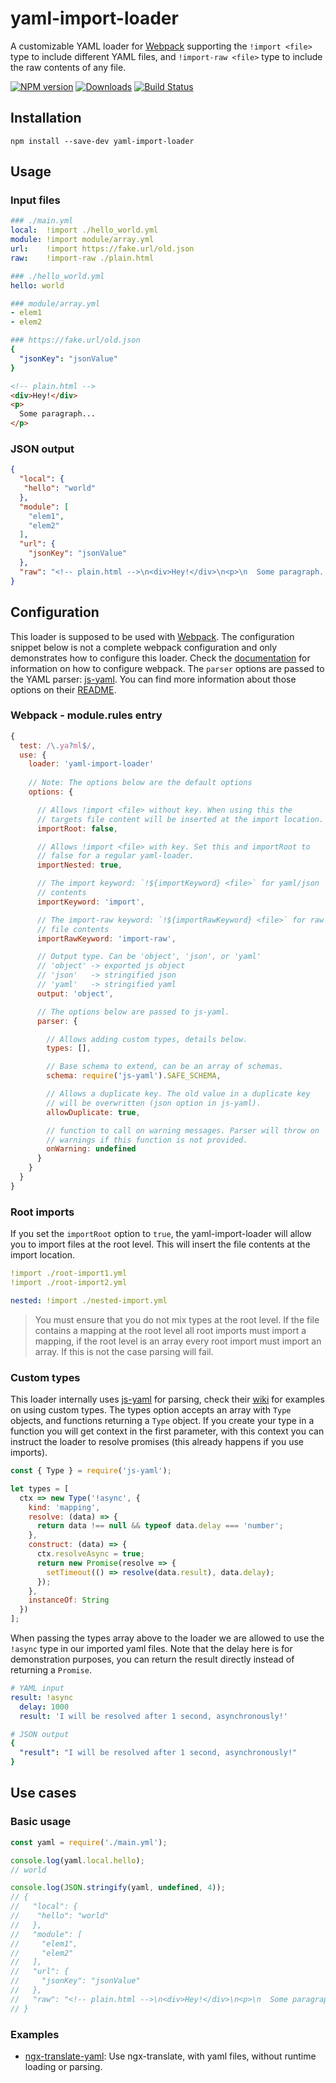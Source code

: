 # yaml-import-loader

A customizable YAML loader for [Webpack](https://webpack.js.org) supporting the `!import <file>` type to include different YAML files, and `!import-raw <file>` type to include the raw contents of any file.

[![NPM version](https://img.shields.io/npm/v/yaml-import-loader.svg)](https://www.npmjs.com/package/yaml-import-loader)
[![Downloads](https://img.shields.io/npm/dt/yaml-import-loader.svg)](https://www.npmjs.com/package/yaml-import-loader)
[![Build Status](https://travis-ci.org/ngfk/yaml-import-loader.svg?branch=master)](https://travis-ci.org/ngfk/yaml-import-loader)

## Installation
```
npm install --save-dev yaml-import-loader
```

## Usage

### Input files
```yaml
### ./main.yml
local:  !import ./hello_world.yml
module: !import module/array.yml
url:    !import https://fake.url/old.json
raw:    !import-raw ./plain.html

### ./hello_world.yml
hello: world

### module/array.yml
- elem1
- elem2

### https://fake.url/old.json
{
  "jsonKey": "jsonValue"
}
```
```html
<!-- plain.html -->
<div>Hey!</div>
<p>
  Some paragraph...
</p>
```

### JSON output
```json
{
  "local": {
   "hello": "world"
  },
  "module": [
    "elem1",
    "elem2"
  ],
  "url": {
    "jsonKey": "jsonValue"
  },
  "raw": "<!-- plain.html -->\n<div>Hey!</div>\n<p>\n  Some paragraph...\n</p>"
}
```

## Configuration

This loader is supposed to be used with [Webpack](https://webpack.js.org). The configuration snippet below is not a complete webpack configuration and only demonstrates how to configure this loader. Check the [documentation](https://webpack.js.org/configuration/) for information on how to configure webpack. The `parser` options are passed to the YAML parser: [js-yaml](https://github.com/nodeca/js-yaml). You can find more information about those options on their [README](https://github.com/nodeca/js-yaml/blob/master/README.md).

### Webpack - module.rules entry
```javascript
{
  test: /\.ya?ml$/,
  use: {
    loader: 'yaml-import-loader'
    
    // Note: The options below are the default options
    options: {

      // Allows !import <file> without key. When using this the
      // targets file content will be inserted at the import location.
      importRoot: false,

      // Allows !import <file> with key. Set this and importRoot to
      // false for a regular yaml-loader.
      importNested: true,

      // The import keyword: `!${importKeyword} <file>` for yaml/json
      // contents
      importKeyword: 'import',

      // The import-raw keyword: `!${importRawKeyword} <file>` for raw
      // file contents
      importRawKeyword: 'import-raw',

      // Output type. Can be 'object', 'json', or 'yaml'
      // 'object' -> exported js object
      // 'json'   -> stringified json
      // 'yaml'   -> stringified yaml
      output: 'object',

      // The options below are passed to js-yaml.
      parser: {

        // Allows adding custom types, details below.
        types: [],

        // Base schema to extend, can be an array of schemas.
        schema: require('js-yaml').SAFE_SCHEMA,

        // Allows a duplicate key. The old value in a duplicate key
        // will be overwritten (json option in js-yaml).
        allowDuplicate: true,

        // function to call on warning messages. Parser will throw on
        // warnings if this function is not provided.
        onWarning: undefined
      }
    }
  }
}
```

### Root imports

If you set the `importRoot` option to `true`, the yaml-import-loader will allow you to import files at the root level. This will insert the file contents at the import location.

```yaml
!import ./root-import1.yml
!import ./root-import2.yml

nested: !import ./nested-import.yml
```

> You must ensure that you do not mix types at the root level. If the file contains a mapping at the root level all root imports must import a mapping, if the root level is an array every root import must import an array. If this is not the case parsing will fail.

### Custom types

This loader internally uses [js-yaml](https://github.com/nodeca/js-yaml) for parsing, check their [wiki](https://github.com/nodeca/js-yaml/wiki/Custom-types) for examples on using custom types. The types option accepts an array with `Type` objects, and functions returning a `Type` object. If you create your type in a function you will get context in the first parameter, with this context you can instruct the loader to resolve promises (this already happens if you use imports).

```javascript
const { Type } = require('js-yaml');

let types = [
  ctx => new Type('!async', {
    kind: 'mapping',
    resolve: (data) => {
      return data !== null && typeof data.delay === 'number';
    },
    construct: (data) => {
      ctx.resolveAsync = true;
      return new Promise(resolve => {
        setTimeout(() => resolve(data.result), data.delay);
      });
    },
    instanceOf: String
  })
];
```

When passing the types array above to the loader we are allowed to use the `!async` type in our imported yaml files. Note that the delay here is for demonstration purposes, you can return the result directly instead of returning a `Promise`.

```yaml
# YAML input
result: !async
  delay: 1000
  result: 'I will be resolved after 1 second, asynchronously!'

# JSON output
{
  "result": "I will be resolved after 1 second, asynchronously!"
}
```

## Use cases

### Basic usage
```javascript
const yaml = require('./main.yml');

console.log(yaml.local.hello);
// world

console.log(JSON.stringify(yaml, undefined, 4));
// {
//   "local": {
//    "hello": "world"
//   },
//   "module": [
//     "elem1",
//     "elem2"
//   ],
//   "url": {
//     "jsonKey": "jsonValue"
//   },
//   "raw": "<!-- plain.html -->\n<div>Hey!</div>\n<p>\n  Some paragraph...\n</p>"
// }
```

### Examples
* [ngx-translate-yaml](https://github.com/ngfk/ngx-translate-yaml): Use ngx-translate, with yaml files, without runtime loading or parsing. 
